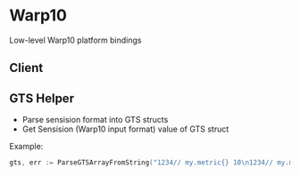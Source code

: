 # Warp10

Low-level Warp10 platform bindings

## Client

## GTS Helper

- Parse sensision format into GTS structs
- Get Sensision (Warp10 input format) value of GTS struct

Example:

```go
gts, err := ParseGTSArrayFromString("1234// my.metric{} 10\n1234// my.metric{} 10")

```
